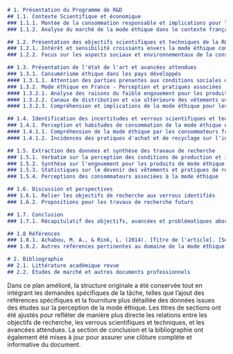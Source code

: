 ```markdown
# 1. Présentation du Programme de R&D
## 1.1. Contexte Scientifique et économique
### 1.1.1. Montée de la consommation responsable et implications pour le secteur de la mode
### 1.1.2. Analyse du marché de la mode éthique dans le contexte français 

## 1.2. Présentation des objectifs scientifiques et techniques de la R&D
### 1.2.1. Intérêt et sensibilité croissants envers la mode éthique comme domaine de recherche
### 1.2.2. Focus sur les aspects sociaux et environnementaux de la consommation française

## 1.3. Présentation de l'état de l'art et avancées attendues
### 1.3.1. Consumérisme éthique dans les pays développés
#### 1.3.1.1. Attention des parties prenantes aux conditions sociales et enjeux environnementaux
### 1.3.2. Mode éthique en France - Perception et pratiques associées
#### 1.3.2.1. Analyse des raisons du faible engouement pour les produits de mode éthique
#### 1.3.2.2. Canaux de distribution et vie ultérieure des vêtements usagés
#### 1.3.2.3. Compréhension et implications de la mode éthique pour les consommateurs

## 1.4. Identification des incertitudes et verrous scientifiques et techniques
### 1.4.1. Perception et habitudes de consommation de la mode éthique en France
#### 1.4.1.1. Compréhension de la mode éthique par les consommateurs français
#### 1.4.1.2. Incidences des pratiques d'achat et de recyclage sur l'intérêt pour la mode éthique

## 1.5. Extraction des données et synthèse des travaux de recherche
### 1.5.1. Verbatim sur la perception des conditions de production et implications environnementales
### 1.5.2. Synthèse sur l'engouement pour les produits de mode éthique
### 1.5.3. Statistiques sur le devenir des vêtements et pratiques de recyclage
### 1.5.4. Perceptions des consommateurs associées à la mode éthique

## 1.6. Discussion et perspectives
### 1.6.1. Relier les objectifs de recherche aux verrous identifiés
### 1.6.2. Propositions pour les travaux de recherche futurs

## 1.7. Conclusion
### 1.7.1. Récapitulatif des objectifs, avancées et problématiques abordées dans la recherche

## 1.8 Références
### 1.8.1. Achabou, M. A., & Rink, L. (2014). [Titre de l'article]. [Source de publication]. emplacements des citations à préciser.
### 1.8.2. Autres références pertinentes au domaine de la mode éthique

# 2. Bibliographie
## 2.1. Littérature académique revue
## 2.2. Études de marché et autres documents professionnels
```

Dans ce plan amélioré, la structure originale a été conservée tout en intégrant les demandes spécifiques de la tâche, telles que l’ajout des références spécifiques et la fourniture plus détaillée des données issues des études sur la perception de la mode éthique. Les titres de sections ont été ajustés pour refléter de manière plus directe les relations entre les objectifs de recherche, les verrous scientifiques et techniques, et les avancées attendues. La section de conclusion et la bibliographie ont également été mises à jour pour assurer une clôture complète et informative du document.